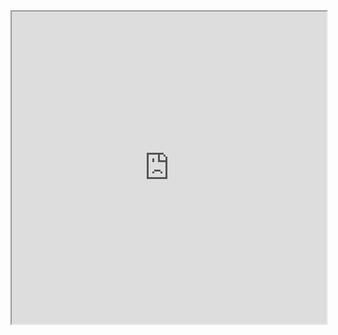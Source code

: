 <iframe title="github portfolio" src="https://loveshdongre.github.io" width="100%" height="500px"></iframe>